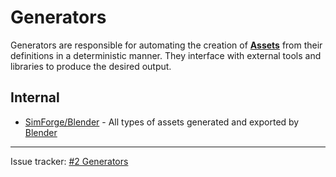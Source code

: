 # Generators

Generators are responsible for automating the creation of [**Assets**](../assets/index.md) from their definitions in a deterministic manner. They interface with external tools and libraries to produce the desired output.

## Internal

- [SimForge/Blender](blender.md) - All types of assets generated and exported by [Blender](https://blender.org)

<!-- ## External -->

______________________________________________________________________

Issue tracker: [#2 Generators](https://github.com/AndrejOrsula/simforge/issues/2)

